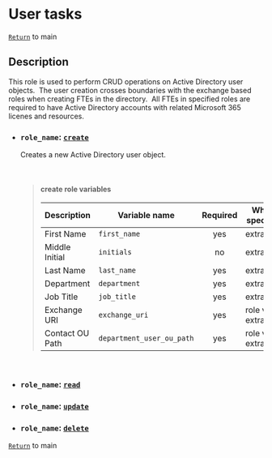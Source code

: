 # User tasks

[`Return`](/README.md) to main

## Description

This role is used to perform CRUD operations on Active Directory user objects.&nbsp; The user creation crosses boundaries with the exchange based roles when creating FTEs in the directory.&nbsp; All FTEs in specified roles are required to have Active Directory accounts with related Microsoft 365 licenes and resources.

- ### ```role_name```: [`create`](/user/create/)

   Creates a new Active Directory user object.

  &nbsp;

  > #### create role variables
  >
  >    | Description            | Variable name                 | Required | Where specified       |
  >    | ---------------------- | ----------------------------- |:--------:| --------------------- |
  >    | First Name             | ```first_name```              | yes      | extra_vars            |
  >    | Middle Initial         | ```initials```                | no       | extra_vars            |
  >    | Last Name              | ```last_name```               | yes      | extra_vars            |
  >    | Department             | ```department```              | yes      | extra_vars            |
  >    | Job Title              | ```job_title```               | yes      | extra_vars            |
  >    | Exchange URI           | ```exchange_uri```            | yes      | role vars, extra_vars |
  >    | Contact OU Path        | ```department_user_ou_path``` | yes      | role vars, extra_vars |
  &nbsp;

- ### ```role_name```: [`read`](/user/read/)

- ### ```role_name```: [`update`](/user/update/)

- ### ```role_name```: [`delete`](/user/delete/)

[`Return`](/README.md) to main
